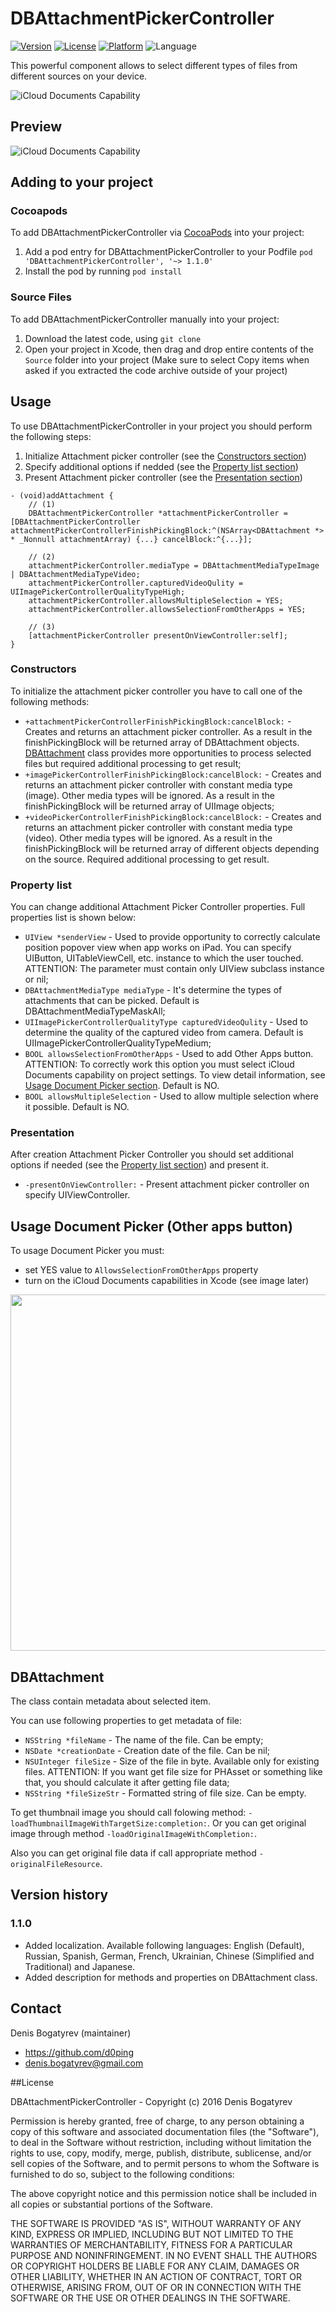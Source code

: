 # DBAttachmentPickerController
[![Version](https://img.shields.io/cocoapods/v/DBAttachmentPickerController.svg?style=flat)](http://cocoadocs.org/docsets/DBAttachmentPickerController)
[![License](https://img.shields.io/cocoapods/l/DBAttachmentPickerController.svg?style=flat)](http://cocoadocs.org/docsets/DBAttachmentPickerController)
[![Platform](https://img.shields.io/cocoapods/p/DBAttachmentPickerController.svg?style=flat)](http://cocoadocs.org/docsets/DBAttachmentPickerController)
![Language](https://img.shields.io/badge/Language-%20Objective%20C%20-blue.svg)

This powerful component allows to select different types of files from different sources on your device. 

![iCloud Documents Capability](Screenshots/Screenshot.jpg)

## Preview

![iCloud Documents Capability](Screenshots/ezgif.com-gif-maker.gif)

## Adding to your project

### Cocoapods

To add DBAttachmentPickerController via [CocoaPods](http://cocoapods.org/) into your project:

1. Add a pod entry for DBAttachmentPickerController to your Podfile `pod 'DBAttachmentPickerController', '~> 1.1.0'`
2. Install the pod by running `pod install`

### Source Files

To add DBAttachmentPickerController manually into your project: 

1. Download the latest code, using `git clone`
2. Open your project in Xcode, then drag and drop entire contents of the `Source` folder into your project (Make sure to select Copy items when asked if you extracted the code archive outside of your project)

## Usage

To use DBAttachmentPickerController in your project you should perform the following steps:

1. Initialize Attachment picker controller (see the [Constructors section](#constructors))
2. Specify additional options if nedded (see the [Property list section](#property-list))
3. Present Attachment picker controller (see the [Presentation section](#presentation))

```objc
- (void)addAttachment {
    // (1)
    DBAttachmentPickerController *attachmentPickerController = [DBAttachmentPickerController attachmentPickerControllerFinishPickingBlock:^(NSArray<DBAttachment *> * _Nonnull attachmentArray) {...} cancelBlock:^{...}];
    
    // (2)
    attachmentPickerController.mediaType = DBAttachmentMediaTypeImage | DBAttachmentMediaTypeVideo;
    attachmentPickerController.capturedVideoQulity = UIImagePickerControllerQualityTypeHigh;
    attachmentPickerController.allowsMultipleSelection = YES;
    attachmentPickerController.allowsSelectionFromOtherApps = YES;
    
    // (3)
    [attachmentPickerController presentOnViewController:self];
}
```

### Constructors

To initialize the attachment picker controller you have to call one of the following methods:

- `+attachmentPickerControllerFinishPickingBlock:cancelBlock:` - Creates and returns an attachment picker controller. As a result in the finishPickingBlock will be returned array of DBAttachment objects. [DBAttachment](#dbattachment) class provides more opportunities to process selected files but required additional processing to get result;
- `+imagePickerControllerFinishPickingBlock:cancelBlock:` - Creates and returns an attachment picker controller with constant media type (image). Other media types will be ignored. As a result in the finishPickingBlock will be returned array of UIImage objects;
- `+videoPickerControllerFinishPickingBlock:cancelBlock:` - Creates and returns an attachment picker controller with constant media type (video). Other media types will be ignored. As a result in the finishPickingBlock will be returned array of different objects depending on the source. Required additional processing to get result.

### Property list

You can change additional Attachment Picker Controller properties. Full properties list is shown below:

- `UIView *senderView` - Used to provide opportunity to correctly calculate position popover view when app works on iPad. You can specify UIButton, UITableViewCell, etc. instance to which the user touched. ATTENTION: The parameter must contain only UIView subclass instance or nil;
- `DBAttachmentMediaType mediaType` - It's determine the types of attachments that can be picked. Default is DBAttachmentMediaTypeMaskAll;
- `UIImagePickerControllerQualityType capturedVideoQulity` - Used to determine the quality of the captured video from camera. Default is UIImagePickerControllerQualityTypeMedium;
- `BOOL allowsSelectionFromOtherApps` - Used to add Other Apps button. ATTENTION: To correctly work this option you must select iCloud Documents 
 capability on project settings. To view detail information, see [Usage Document Picker section](#usage-document-picker-(other-apps-button)). Default is NO.
- `BOOL allowsMultipleSelection` - Used to allow multiple selection where it possible. Default is NO.

### Presentation

After creation Attachment Picker Controller you should set additional options if needed (see the [Property list section](#property-list)) and present it. 

- `-presentOnViewController:` - Present attachment picker controller on specify UIViewController.

## Usage Document Picker (Other apps button)

To usage Document Picker you must:

- set YES value to `AllowsSelectionFromOtherApps` property
- turn on the iCloud Documents capabilities in Xcode (see image later)


<img src="Screenshots/iCloudDocumentsCapability.jpg" width="570"/>

## DBAttachment

The class contain metadata about selected item. 

You can use following properties to get metadata of file: 

- `NSString *fileName` - The name of the file. Can be empty;
- `NSDate *creationDate` - Creation date of the file. Can be nil;
- `NSUInteger fileSize` - Size of the file in byte. Available only for existing files. ATTENTION: If you want get file size for PHAsset or something like that, you should calculate it after getting file data; 
- `NSString *fileSizeStr` - Formatted string of file size. Can be empty. 

To get thumbnail image you should call folowing method: `-loadThumbnailImageWithTargetSize:completion:`. Or you can get original image through method `-loadOriginalImageWithCompletion:`.

Also you can get original file data if call appropriate method `-originalFileResource`.

## Version history

### 1.1.0
- Added localization. Available following languages: English (Default), Russian, Spanish, German, French, Ukrainian, Chinese (Simplified and Traditional) and Japanese.
- Added description for methods and properties on DBAttachment class. 

## Contact

Denis Bogatyrev (maintainer)

- https://github.com/d0ping
- denis.bogatyrev@gmail.com

##License

DBAttachmentPickerController - Copyright (c) 2016 Denis Bogatyrev

Permission is hereby granted, free of charge, to any person obtaining a copy of this software and associated documentation files (the "Software"), to deal in the Software without restriction, including without limitation the rights to use, copy, modify, merge, publish, distribute, sublicense, and/or sell copies of the Software, and to permit persons to whom the Software is furnished to do so, subject to the following conditions:

The above copyright notice and this permission notice shall be included in all copies or substantial portions of the Software.

THE SOFTWARE IS PROVIDED "AS IS", WITHOUT WARRANTY OF ANY KIND, EXPRESS OR IMPLIED, INCLUDING BUT NOT LIMITED TO THE WARRANTIES OF MERCHANTABILITY, FITNESS FOR A PARTICULAR PURPOSE AND NONINFRINGEMENT. IN NO EVENT SHALL THE AUTHORS OR COPYRIGHT HOLDERS BE LIABLE FOR ANY CLAIM, DAMAGES OR OTHER LIABILITY, WHETHER IN AN ACTION OF CONTRACT, TORT OR OTHERWISE, ARISING FROM, OUT OF OR IN CONNECTION WITH THE SOFTWARE OR THE USE OR OTHER DEALINGS IN THE SOFTWARE.
